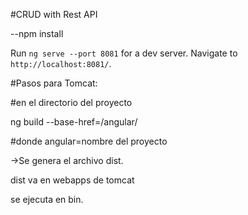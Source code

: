 #CRUD with Rest API

--npm install

Run `ng serve --port 8081` for a dev server. Navigate to `http://localhost:8081/`. 

#Pasos para Tomcat:

#en el directorio del proyecto

ng build --base-href=/angular/

#donde angular=nombre del proyecto

->Se genera el archivo dist.

dist va en webapps de tomcat

se ejecuta en bin.

